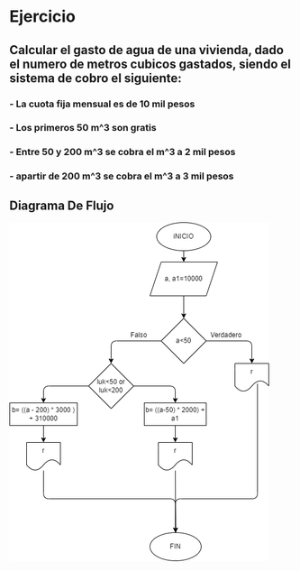 # Ejercicio


## Calcular el gasto de agua de una vivienda, dado el numero de metros cubicos gastados, siendo el sistema de cobro el siguiente:
### - La cuota fija mensual es de 10 mil pesos  
### - Los primeros 50 m^3 son gratis
### - Entre 50 y 200 m^3 se cobra el m^3 a 2 mil pesos
### - apartir de 200 m^3 se cobra el m^3 a 3 mil pesos

## Diagrama De Flujo
![Diargama de flujo](diagrama.png "Diagrama de flujo")